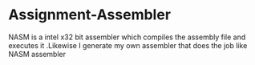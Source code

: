 # Assignment-Assembler
NASM is a intel x32 bit assembler which compiles the assembly file and executes it .Likewise I generate my own assembler that  does the job like NASM assembler
